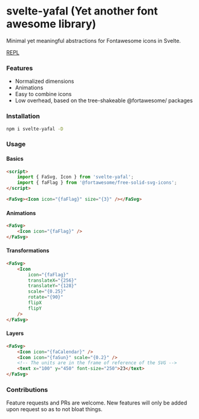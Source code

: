 # svelte-yafal (Yet another font awesome library)

Minimal yet meaningful abstractions for Fontawesome icons in Svelte.

[REPL](https://svelte.dev/repl/cc3a670ad52d4633ab682f3dd433143d?version=3)

### Features

- Normalized dimensions
- Animations
- Easy to combine icons
- Low overhead, based on the tree-shakeable @fortawesome/ packages

### Installation

```sh
npm i svelte-yafal -D
```

### Usage

#### Basics

```html
<script>
	import { FaSvg, Icon } from 'svelte-yafal';
	import { faFlag } from '@fortawesome/free-solid-svg-icons';
</script>

<FaSvg><Icon icon="{faFlag}" size="{3}" /></FaSvg>
```

#### Animations

```html
<FaSvg>
	<Icon icon="{faFlag}" />
</FaSvg>
```

#### Transformations

```html
<FaSvg>
	<Icon
		icon="{faFlag}"
		translateX="{256}"
		translateY="{128}"
		scale="{0.25}"
		rotate="{90}"
		flipX
		flipY
	/>
</FaSvg>
```

#### Layers

```html
<FaSvg>
	<Icon icon="{faCalendar}" />
	<Icon icon="{faSun}" scale="{0.2}" />
	<!-- The units are in the frame of reference of the SVG -->
	<text x="100" y="450" font-size="250">23</text>
</FaSvg>
```

### Contributions

Feature requests and PRs are welcome. New features will only be added upon request so as to not bloat things.
